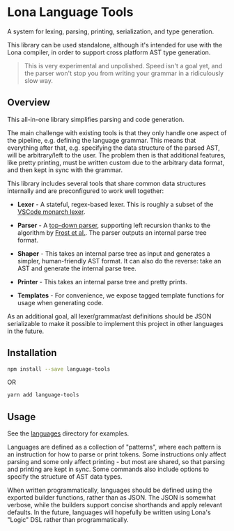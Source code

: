 # Lona Language Tools

A system for lexing, parsing, printing, serialization, and type generation.

This library can be used standalone, although it's intended for use with the Lona compiler, in order to support cross platform AST type generation.

> This is very experimental and unpolished. Speed isn't a goal yet, and the parser won't stop you from writing your grammar in a ridiculously slow way.

## Overview

This all-in-one library simplifies parsing and code generation.

The main challenge with existing tools is that they only handle one aspect of the pipeline, e.g. defining the language grammar. This means that everything after that, e.g. specifying the data structure of the parsed AST, will be arbitrary/left to the user. The problem then is that additional features, like pretty printing, must be written custom due to the arbitrary data format, and then kept in sync with the grammar.

This library includes several tools that share common data structures internally and are preconfigured to work well together:

- **Lexer** - A stateful, regex-based lexer. This is roughly a subset of the [VSCode monarch lexer](https://microsoft.github.io/monaco-editor/monarch.html).

- **Parser** - A [top-down parser](https://en.wikipedia.org/wiki/Top-down_parsing), supporting left recursion thanks to the algorithm by [Frost et al.](https://www.researchgate.net/publication/30053225_Modular_and_efficient_top-down_parsing_for_ambiguous_left-recursive_grammars). The parser outputs an internal parse tree format.

- **Shaper** - This takes an internal parse tree as input and generates a simpler, human-friendly AST format. It can also do the reverse: take an AST and generate the internal parse tree.

- **Printer** - This takes an internal parse tree and pretty prints.

- **Templates** - For convenience, we expose tagged template functions for usage when generating code.

As an additional goal, all lexer/grammar/ast definitions should be JSON serializable to make it possible to implement this project in other languages in the future.

## Installation

```bash
npm install --save language-tools
```

OR

```bash
yarn add language-tools
```

## Usage

See the [languages](/src/languages) directory for examples.

Languages are defined as a collection of "patterns", where each pattern is an instruction for how to parse or print tokens. Some instructions only affect parsing and some only affect printing - but most are shared, so that parsing and printing are kept in sync. Some commands also include options to specify the structure of AST data types.

When written programmatically, languages should be defined using the exported builder functions, rather than as JSON. The JSON is somewhat verbose, while the builders support concise shorthands and apply relevant defaults. In the future, languages will hopefully be written using Lona's "Logic" DSL rather than programmatically.
